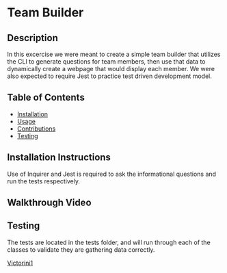   # Team Builder

  ## Description
  In this excercise we were meant to create a simple team builder that utilizes the CLI to generate questions for team members, then use that data to dynamically create a webpage that would display each member. We were also expected to require Jest to practice test driven development model.

  ## Table of Contents
  - [Installation](#installation)
  - [Usage](#usage)
  - [Contributions](#contributions)
  - [Testing](#testing)
  
  ## Installation Instructions
  Use of Inquirer and Jest is required to ask the informational questions and run the tests respectively.
  ## Walkthrough Video
  

  ## Testing
  The tests are located in the tests folder, and will run through each of the classes to validate they are gathering data correctly. 


<a href="https://github.com/Victorini1">Victorini1</a>
